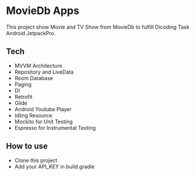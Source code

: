 # MovieDb Apps
 
 This project show Movie and TV Show from MovieDb to fulfill Dicoding Task Android JetpackPro.

## Tech
- MVVM Architecture
- Repository and LiveData
- Room Database
- Paging
- DI
- Retrofit
- Glide
- Android Youtube Player
- Idling Resource
- Mockito for Unit Testing
- Espresso for Instrumental Testing

## How to use
- Clone this project
- Add your API_KEY in build.gradle

